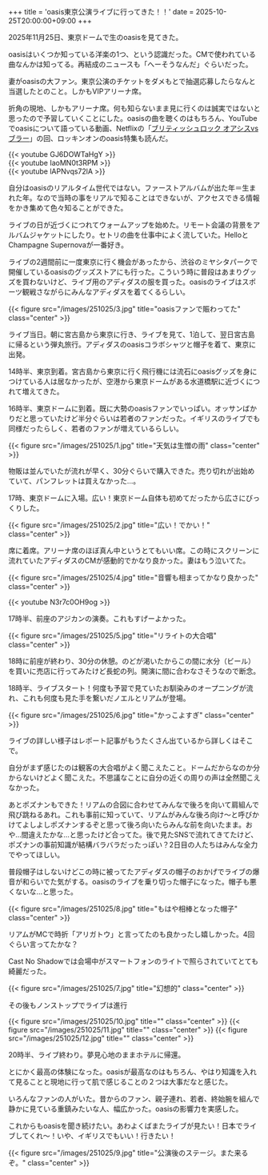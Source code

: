 +++
title = 'oasis東京公演ライブに行ってきた！！'
date = 2025-10-25T20:00:00+09:00
+++

2025年11月25日、東京ドームで生のoasisを見てきた。

oasisはいくつか知っている洋楽の1つ、という認識だった。CMで使われている曲なんかは知ってる。再結成のニュースも「へーそうなんだ」ぐらいだった。

妻がoasisの大ファン。東京公演のチケットをダメもとで抽選応募したらなんと当選したとのこと。しかもVIPアリーナ席。

折角の現地、しかもアリーナ席。何も知らないまま見に行くのは誠実ではないと思ったので予習していくことにした。oasisの曲を聴くのはもちろん、YouTubeでoasisについて語っている動画、Netflixの「[ブリティッシュロック オアシスvsブラー](https://www.netflix.com/title/81050786)」の回、ロッキンオンのoasis特集も読んだ。

{{< youtube GJ6DOWTaHgY >}}  
{{< youtube IaoMN0t3RPM >}}  
{{< youtube lAPNvqs72lA >}}

自分はoasisのリアルタイム世代ではない。ファーストアルバムが出た年＝生まれた年。なので当時の事をリアルで知ることはできないが、アクセスできる情報をかき集めて色々知ることができた。

ライブの日が近づくにつれてウォームアップを始めた。リモート会議の背景をアルバムジャケットにしたり。セトリの曲を仕事中によく流していた。HelloとChampagne Supernovaが一番好き。

ライブの2週間前に一度東京に行く機会があったから、渋谷のミヤシタパークで開催しているoasisのグッズストアにも行った。こういう時に普段はあまりグッズを買わないけど、ライブ用のアディダスの服を買った。oasisのライブはスポーツ観戦さながらにみんなアディダスを着てくるらしい。

{{< figure src="/images/251025/3.jpg" title="oasisファンで賑わってた" class="center" >}}

ライブ当日。朝に宮古島から東京に行き、ライブを見て、1泊して、翌日宮古島に帰るという弾丸旅行。アディダスのoasisコラボシャツと帽子を着て、東京に出発。

14時半、東京到着。宮古島から東京に行く飛行機には流石にoasisグッズを身につけている人は居なかったが、空港から東京ドームがある水道橋駅に近づくにつれて増えてきた。

16時半、東京ドームに到着。既に大勢のoasisファンでいっぱい。オッサンばかりだと思っていたけど半分ぐらいは若者のファンだった。イギリスのライブでも同様だったらしく、若者のファンが増えているらしい。

{{< figure src="/images/251025/1.jpg" title="天気は生憎の雨" class="center" >}}


物販は並んでいたが流れが早く、30分ぐらいで購入できた。売り切れが出始めていて、パンフレットは買えなかった…。

17時、東京ドームに入場。広い！東京ドーム自体も初めてだったから広さにびっくりした。

{{< figure src="/images/251025/2.jpg" title="広い！でかい！" class="center" >}}

席に着席。アリーナ席のほぼ真ん中というとてもいい席。この時にスクリーンに流れていたアディダスのCMが感動的でかなり良かった。妻はもう泣いてた。

{{< figure src="/images/251025/4.jpg" title="音響も相まってかなり良かった" class="center" >}}

{{< youtube N3r7c0OH9og >}}

17時半、前座のアジカンの演奏。これもすげーよかった。

{{< figure src="/images/251025/5.jpg" title="リライトの大合唱" class="center" >}}

18時に前座が終わり、30分の休憩。のどが渇いたからこの間に水分（ビール）を買いに売店に行ってみたけど長蛇の列。開演に間に合わなさそうなので断念。

18時半、ライブスタート！何度も予習で見ていたお馴染みのオープニングが流れ、これも何度も見た手を繋いだノエルとリアムが登場。

{{< figure src="/images/251025/6.jpg" title="かっこよすぎ" class="center" >}}

ライブの詳しい様子はレポート記事がもうたくさん出ているから詳しくはそこで。

自分がまず感じたのは観客の大合唱がよく聞こえたこと。ドームだからなのか分からないけどよく聞こえた。不思議なことに自分の近くの周りの声は全然聞こえなかった。

あとポズナンもできた！リアムの合図に合わせてみんなで後ろを向いて肩組んで飛び跳ねるあれ。これも事前に知っていて、リアムがみんな後ろ向け〜と呼びかけてよしよしポズナンするぞと思って後ろ向いたらみんな前を向いたまま。おや…間違えたかな…と思ったけど合ってた。後で見たSNSで流れてきてたけど、ポズナンの事前知識が結構バラバラだったっぽい？2日目の人たちはみんな全力でやってほしい。

普段帽子はしないけどこの時に被ってたアディダスの帽子のおかげでライブの爆音が和らいでた気がする。oasisのライブを乗り切った帽子になった。帽子も悪くないな…と思った。

{{< figure src="/images/251025/8.jpg" title="もはや相棒となった帽子" class="center" >}}

リアムがMCで時折「アリガトウ」と言ってたのも良かったし嬉しかった。4回ぐらい言ってたかな？

Cast No Shadowでは会場中がスマートフォンのライトで照らされていてとても綺麗だった。

{{< figure src="/images/251025/7.jpg" title="幻想的" class="center" >}}

その後もノンストップでライブは進行

{{< figure src="/images/251025/10.jpg" title="" class="center" >}}
{{< figure src="/images/251025/11.jpg" title="" class="center" >}}
{{< figure src="/images/251025/12.jpg" title="" class="center" >}}

20時半、ライブ終わり。夢見心地のままホテルに帰還。

とにかく最高の体験になった。oasisが最高なのはもちろん、やはり知識を入れて見ることと現地に行って肌で感じることの２つは大事だなと感じた。

いろんなファンの人がいた。昔からのファン、親子連れ、若者、終始腕を組んで静かに見ている重鎮みたいな人、幅広かった。oasisの影響力を実感した。

これからもoasisを聞き続けたい。あわよくばまたライブが見たい！日本でライブしてくれ〜！いや、イギリスでもいい！行きたい！

{{< figure src="/images/251025/9.jpg" title="公演後のステージ。また来るぞ。" class="center" >}}